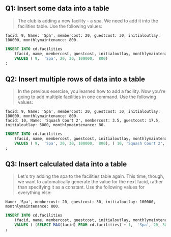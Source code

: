 ## Q1: Insert some data into a table

> The club is adding a new facility - a spa. We need to add it into the facilities table. Use the following values:

    facid: 9, Name: 'Spa', membercost: 20, guestcost: 30, initialoutlay: 100000, monthlymaintenance: 800.

```sql
INSERT INTO cd.facilities
	(facid, name, membercost, guestcost, initialoutlay, monthlymaintenance)
	VALUES ( 9,  'Spa', 20, 30, 100000,  800)
;
```


## Q2: Insert multiple rows of data into a table

> In the previous exercise, you learned how to add a facility. Now you're going to add multiple facilities in one command. Use the following values:

    facid: 9, Name: 'Spa', membercost: 20, guestcost: 30, initialoutlay: 100000, monthlymaintenance: 800.
    facid: 10, Name: 'Squash Court 2', membercost: 3.5, guestcost: 17.5, initialoutlay: 5000, monthlymaintenance: 80.

```sql
INSERT INTO cd.facilities
	(facid, name, membercost, guestcost, initialoutlay, monthlymaintenance)
	VALUES ( 9,  'Spa', 20, 30, 100000,  800), ( 10, 'Squash Court 2', 3.5,  17.5,  5000,  80)
;
```


## Q3:  Insert calculated data into a table

> Let's try adding the spa to the facilities table again. This time, though, we want to automatically generate the value for the next facid, rather than specifying it as a constant. Use the following values for everything else:

    Name: 'Spa', membercost: 20, guestcost: 30, initialoutlay: 100000, monthlymaintenance: 800.

```sql
INSERT INTO cd.facilities
	(facid, name, membercost, guestcost, initialoutlay, monthlymaintenance)
	VALUES ( (SELECT MAX(facid) FROM cd.facilities) + 1,  'Spa', 20, 30, 100000, 800)
;
```